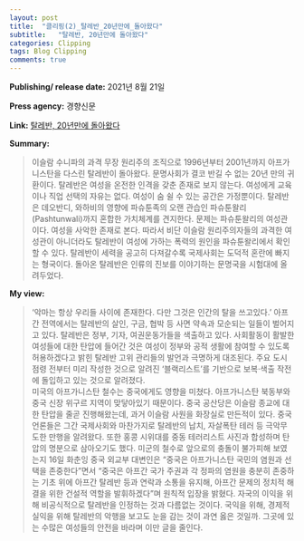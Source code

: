 ```yaml
---
layout: post
title:  "클리핑(2)_탈레반_20년만에_돌아왔다"
subtitle:   "탈레반, 20년만에 돌아왔다"
categories: Clipping
tags: Blog Clipping
comments: true
---
```

**Publishing/ release date:** 2021년 8월 21일         


**Press agency:** 경향신문        


**Link:** [탈레반, 20년만에 돌아왔다](https://news.naver.com/main/read.naver?mode=LSD&mid=sec&sid1=001&oid=032&aid=0003093202)    

**Summary:** 
>이슬람 수니파의 과격 무장 원리주의 조직으로 1996년부터 2001년까지 아프가니스탄을 다스린 탈레반이 돌아왔다. 문명사회가 결코 반길 수 없는 20년 만의 귀환이다. 탈레반은 여성을 온전한 인격을 갖춘 존재로 보지 않는다. 여성에게 교육이나 직업 선택의 자유는 없다. 여성이 숨 쉴 수 있는 공간은 가정뿐이다. 탈레반은 데오반디, 와하비의 영향에 파슈툰족의 오랜 관습인 파슈툰왈리(Pashtunwali)까지 혼합한 가치체계를 견지한다. 문제는 파슈툰왈리의 여성관이다. 여성을 사악한 존재로 본다. 따라서 비단 이슬람 원리주의자들의 과격한 여성관이 아니더라도 탈레반이 여성에 가하는 폭력의 원인을 파슈툰왈리에서 확인할 수 있다. 탈레반이 세력을 공고히 다져갈수록 국제사회는 도덕적 혼란에 빠지는 형국이다. 돌아온 탈레반은 인류의 진보를 이야기하는 문명국을 시험대에 올려두었다.       


**My view:**
>‘악마는 항상 우리들 사이에 존재한다. 다만 그것은 인간의 탈을 쓰고있다.’ 아프간 전역에서는 탈레반의 살인, 구금, 협박 등 사면 약속과 모순되는 일들이 벌어지고 있다. 탈레반은 정부, 기자, 여권운동가들을 색출하고 있다. 사회활동이 활발한 여성들에 대한 탄압에 들어간 것은 여성이 정부와 공적 생활에 참여할 수 있도록 허용하겠다고 밝힌 탈레반 고위 관리들의 발언과 극명하게 대조된다. 주요 도시 점령 전부터 미리 작성한 것으로 알려진 ‘블랙리스트’를 기반으로 보복·색출 작전에 돌입하고 있는 것으로 알려졌다.      
미국의 아프가니스탄 철수는 중국에게도 영향을 미쳤다. 아프가니스탄 북동부와 중국 신장 위구르 지역이 맞닿아있기 때문이다. 중국 공산당은 이슬람 종교에 대한 탄압을 줄곧 진행해왔는데, 과거 이슬람 사원을 화장실로 만든적이 있다. 중국 언론들은 그간 국제사회와 마찬가지로 탈레반의 납치, 자살폭탄 테러 등 극악무도한 만행을 알려왔다. 또한 홍콩 시위대를 중동 테러리스트 사진과 합성하며 탄압의 명분으로 삼아오기도 했다. 미군의 철수로 앞으로의 충돌이 불가피해 보였는지 16일 화춘잉 중국 외교부 대변인은 “중국은 아프가니스탄 국민의 염원과 선택을 존중한다”면서 “중국은 아프간 국가 주권과 각 정파의 염원을 충분히 존중하는 기초 위에 아프간 탈레반 등과 연락과 소통을 유지해, 아프간 문제의 정치적 해결을 위한 건설적 역할을 발휘하겠다”며 원칙적 입장을 밝혔다. 자국의 이익을 위해 비공식적으로 탈레반을 인정하는 것과 다름없는 것이다. 국익을 위해, 경제적 실익을 위해 탈레반의 악행을 보고도 눈을 감는 것이 과연 옳은 것일까. 그곳에 있는 수많은 여성들의 안전을 바라며 이만 글을 줄인다.       
